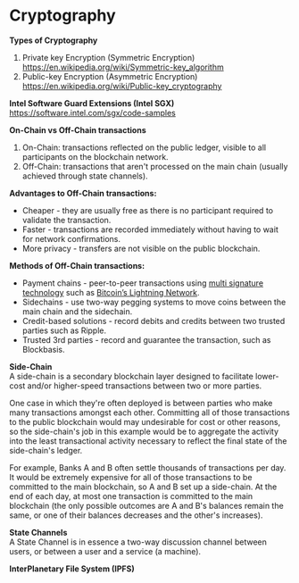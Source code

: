 # Cryptography

<b>Types of Cryptography</b>
1. Private key Encryption (Symmetric Encryption) <br />
https://en.wikipedia.org/wiki/Symmetric-key_algorithm
2. Public-key Encryption (Asymmetric Encryption)  <br />
https://en.wikipedia.org/wiki/Public-key_cryptography

<b>Intel Software Guard Extensions (Intel SGX) </b><br />
https://software.intel.com/sgx/code-samples

<b>On-Chain vs Off-Chain transactions</b>
1. On-Chain: transactions reflected on the public ledger, visible to all participants on the blockchain network.
2. Off-Chain: transactions that aren't processed on the main chain (usually achieved through state channels).

<b>Advantages to Off-Chain transactions:</b>
* Cheaper - they are usually free as there is no participant required to validate the transaction.
* Faster - transactions are recorded immediately without having to wait for network confirmations.
* More privacy - transfers are not visible on the public blockchain.

<b>Methods of Off-Chain transactions:</b>
* Payment chains - peer-to-peer transactions using <a href="https://goo.gl/oF7AYy">multi signature technology</a> such as <a href="https://goo.gl/PtfSyv">Bitcoin’s Lightning Network</a>.
* Sidechains - use two-way pegging systems to move coins between the main chain and the sidechain.
* Credit-based solutions - record debits and credits between two trusted parties such as Ripple.
* Trusted 3rd parties - record and guarantee the transaction, such as Blockbasis.

<b>Side-Chain</b><br />
A side-chain is a secondary blockchain layer designed to facilitate lower-cost and/or higher-speed transactions between two or more parties. 

One case in which they're often deployed is between parties who make many transactions amongst each other. Committing all of those transactions to the public blockchain would may undesirable for cost or other reasons, so the side-chain's job in this example would be to aggregate the activity into the least transactional activity necessary to reflect the final state of the side-chain's ledger.

For example, Banks A and B often settle thousands of transactions per day. It would be extremely expensive for all of those transactions to be committed to the main blockchain, so A and B set up a side-chain. At the end of each day, at most one transaction is committed to the main blockchain (the only possible outcomes are A and B's balances remain the same, or one of their balances decreases and the other's increases).

<b>State Channels</b> <br />
A State Channel is in essence a two-way discussion channel between users, or between a user and a service (a machine).

<b>InterPlanetary File System (IPFS)</b>
